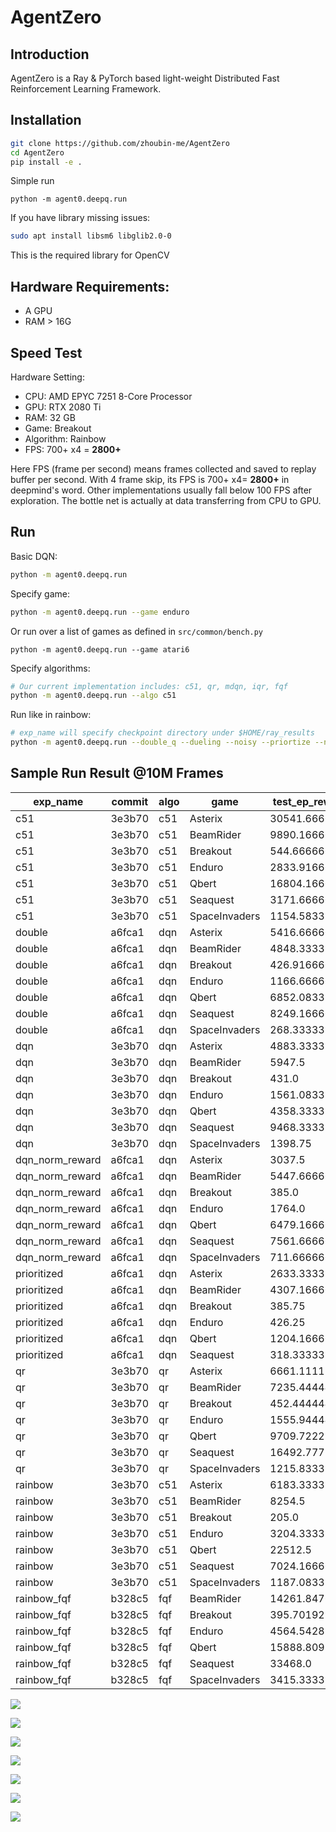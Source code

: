 # AgentZero

## Introduction

AgentZero is a Ray & PyTorch based light-weight Distributed Fast Reinforcement Learning Framework.


## Installation
```bash
git clone https://github.com/zhoubin-me/AgentZero
cd AgentZero
pip install -e .
```

Simple run
```
python -m agent0.deepq.run
```

If you have library missing issues:
```bash
sudo apt install libsm6 libglib2.0-0
```
This is the required library for OpenCV

## Hardware Requirements:
- A GPU
- RAM > 16G


## Speed Test
Hardware Setting:
 - CPU: AMD EPYC 7251 8-Core Processor
 - GPU: RTX 2080 Ti
 - RAM: 32 GB
 - Game: Breakout
 - Algorithm: Rainbow
 - FPS: 700+ x4 = **2800+**

Here FPS (frame per second) means frames collected and saved to replay buffer per second. With 4 frame skip, its FPS is 700+ x4= **2800+** in deepmind's word. 
Other implementations usually fall below 100 FPS after exploration. The bottle net is actually at data transferring from CPU to GPU.

## Run

Basic DQN:
```bash
python -m agent0.deepq.run
```

Specify game:
```bash
python -m agent0.deepq.run --game enduro
```
Or run over a list of games as defined in ```src/common/bench.py```
```
python -m agent0.deepq.run --game atari6
```
Specify algorithms:
```bash
# Our current implementation includes: c51, qr, mdqn, iqr, fqf
python -m agent0.deepq.run --algo c51
```

Run like in rainbow:
```bash
# exp_name will specify checkpoint directory under $HOME/ray_results
python -m agent0.deepq.run --double_q --dueling --noisy --priortize --n_step 3 --game atari47 --algo c51 --exp_name atari_rainbow
```

## Sample Run Result @10M Frames

| exp_name        | commit | algo | game          | test_ep_reward_mean | max     | min     | ckpt_frame |
|-----------------|--------|------|---------------|---------------------|---------|---------|------------|
| c51             | 3e3b70 | c51  | Asterix       | 30541.666666666668  | 39300.0 | 10700.0 | 10000640   |
| c51             | 3e3b70 | c51  | BeamRider     | 9890.166666666666   | 18472.0 | 4606.0  | 9600000    |
| c51             | 3e3b70 | c51  | Breakout      | 544.6666666666666   | 840.0   | 365.0   | 7040000    |
| c51             | 3e3b70 | c51  | Enduro        | 2833.9166666666665  | 5258.0  | 1914.0  | 7040000    |
| c51             | 3e3b70 | c51  | Qbert         | 16804.166666666668  | 20100.0 | 12275.0 | 10000640   |
| c51             | 3e3b70 | c51  | Seaquest      | 3171.6666666666665  | 4440.0  | 1940.0  | 9920000    |
| c51             | 3e3b70 | c51  | SpaceInvaders | 1154.5833333333333  | 1860.0  | 570.0   | 4160000    |
| double          | a6fca1 | dqn  | Asterix       | 5416.666666666667   | 7700.0  | 2700.0  | 8960000    |
| double          | a6fca1 | dqn  | BeamRider     | 4848.333333333333   | 7776.0  | 2160.0  | 1920000    |
| double          | a6fca1 | dqn  | Breakout      | 426.9166666666667   | 758.0   | 309.0   | 8000000    |
| double          | a6fca1 | dqn  | Enduro        | 1166.6666666666667  | 1391.0  | 796.0   | 5760000    |
| double          | a6fca1 | dqn  | Qbert         | 6852.083333333333   | 8750.0  | 4075.0  | 8960000    |
| double          | a6fca1 | dqn  | Seaquest      | 8249.166666666666   | 11740.0 | 5420.0  | 10000640   |
| double          | a6fca1 | dqn  | SpaceInvaders | 268.3333333333333   | 410.0   | 155.0   | 640000     |
| dqn             | 3e3b70 | dqn  | Asterix       | 4883.333333333333   | 7700.0  | 3600.0  | 9280000    |
| dqn             | 3e3b70 | dqn  | BeamRider     | 5947.5              | 9468.0  | 3000.0  | 9920000    |
| dqn             | 3e3b70 | dqn  | Breakout      | 431.0               | 835.0   | 145.0   | 9920000    |
| dqn             | 3e3b70 | dqn  | Enduro        | 1561.0833333333333  | 1977.0  | 1074.0  | 7360000    |
| dqn             | 3e3b70 | dqn  | Qbert         | 4358.333333333333   | 4700.0  | 4150.0  | 9600000    |
| dqn             | 3e3b70 | dqn  | Seaquest      | 9468.333333333334   | 14610.0 | 5140.0  | 9920000    |
| dqn             | 3e3b70 | dqn  | SpaceInvaders | 1398.75             | 2490.0  | 600.0   | 9920000    |
| dqn_norm_reward | a6fca1 | dqn  | Asterix       | 3037.5              | 5400.0  | 900.0   | 9920000    |
| dqn_norm_reward | a6fca1 | dqn  | BeamRider     | 5447.666666666667   | 8886.0  | 1692.0  | 6080000    |
| dqn_norm_reward | a6fca1 | dqn  | Breakout      | 385.0               | 425.0   | 280.0   | 8960000    |
| dqn_norm_reward | a6fca1 | dqn  | Enduro        | 1764.0              | 2262.0  | 1059.0  | 5120000    |
| dqn_norm_reward | a6fca1 | dqn  | Qbert         | 6479.166666666667   | 7825.0  | 3800.0  | 10000640   |
| dqn_norm_reward | a6fca1 | dqn  | Seaquest      | 7561.666666666667   | 15490.0 | 3820.0  | 9280000    |
| dqn_norm_reward | a6fca1 | dqn  | SpaceInvaders | 711.6666666666666   | 1375.0  | 550.0   | 2880000    |
| prioritized     | a6fca1 | dqn  | Asterix       | 2633.3333333333335  | 3300.0  | 1150.0  | 7680000    |
| prioritized     | a6fca1 | dqn  | BeamRider     | 4307.166666666667   | 7162.0  | 1380.0  | 8960000    |
| prioritized     | a6fca1 | dqn  | Breakout      | 385.75              | 420.0   | 325.0   | 7040000    |
| prioritized     | a6fca1 | dqn  | Enduro        | 426.25              | 478.0   | 386.0   | 2240000    |
| prioritized     | a6fca1 | dqn  | Qbert         | 1204.1666666666667  | 4550.0  | 400.0   | 2880000    |
| prioritized     | a6fca1 | dqn  | Seaquest      | 318.3333333333333   | 800.0   | 140.0   | 1600000    |
| qr              | 3e3b70 | qr   | Asterix       | 6661.111111111111   | 8700.0  | 4200.0  | 9280000    |
| qr              | 3e3b70 | qr   | BeamRider     | 7235.444444444444   | 11050.0 | 3140.0  | 10000640   |
| qr              | 3e3b70 | qr   | Breakout      | 452.44444444444446  | 789.0   | 338.0   | 10000640   |
| qr              | 3e3b70 | qr   | Enduro        | 1555.9444444444443  | 1992.0  | 1032.0  | 6720000    |
| qr              | 3e3b70 | qr   | Qbert         | 9709.722222222223   | 15875.0 | 3950.0  | 10000640   |
| qr              | 3e3b70 | qr   | Seaquest      | 16492.777777777777  | 28970.0 | 6830.0  | 9280000    |
| qr              | 3e3b70 | qr   | SpaceInvaders | 1215.8333333333333  | 2120.0  | 540.0   | 6080000    |
| rainbow         | 3e3b70 | c51  | Asterix       | 6183.333333333333   | 8900.0  | 3100.0  | 9920000    |
| rainbow         | 3e3b70 | c51  | BeamRider     | 8254.5              | 13758.0 | 4220.0  | 3840000    |
| rainbow         | 3e3b70 | c51  | Breakout      | 205.0               | 348.0   | 30.0    | 10000640   |
| rainbow         | 3e3b70 | c51  | Enduro        | 3204.3333333333335  | 4696.0  | 1673.0  | 6720000    |
| rainbow         | 3e3b70 | c51  | Qbert         | 22512.5             | 26675.0 | 15925.0 | 9600000    |
| rainbow         | 3e3b70 | c51  | Seaquest      | 7024.166666666667   | 12550.0 | 4080.0  | 7680000    |
| rainbow         | 3e3b70 | c51  | SpaceInvaders | 1187.0833333333333  | 2660.0  | 540.0   | 2880000    |
| rainbow_fqf     | b328c5 | fqf  | BeamRider     | 14261.84761904762   | 31040.0 | 3540.0  | 7680000    |
| rainbow_fqf     | b328c5 | fqf  | Breakout      | 395.7019230769231   | 430.0   | 147.0   | 10000640   |
| rainbow_fqf     | b328c5 | fqf  | Enduro        | 4564.542857142857   | 9479.0  | 1333.0  | 7680000    |
| rainbow_fqf     | b328c5 | fqf  | Qbert         | 15888.809523809523  | 23075.0 | 11750.0 | 10000640   |
| rainbow_fqf     | b328c5 | fqf  | Seaquest      | 33468.0             | 82550.0 | 4160.0  | 10000640   |
| rainbow_fqf     | b328c5 | fqf  | SpaceInvaders | 3415.3333333333335  | 10790.0 | 575.0   | 10000640   |


![](imgs/Asterix.png)

![](imgs/BeamRider.png)

![](imgs/Breakout.png)

![](imgs/Enduro.png)

![](imgs/Qbert.png)

![](imgs/Seaquest.png)

![](imgs/SpaceInvaders.png)




